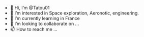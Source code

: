 - 👋 Hi, I’m @Tatou01
- 👀 I’m interested in Space exploration, Aeronotic, engineering.
- 🌱 I’m currently learning in France
- 💞️ I’m looking to collaborate on ...
- 📫 How to reach me ...

<!---
Tatou01/Tatou01 is a ✨ special ✨ repository because its `README.md` (this file) appears on your GitHub profile.
You can click the Preview link to take a look at your changes.
--->
